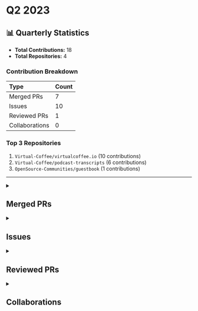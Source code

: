 # Q2 2023

## 📊 Quarterly Statistics

* **Total Contributions:** 18
* **Total Repositories:** 4

### Contribution Breakdown

| Type | Count |
| :--- | :--- |
| Merged PRs | 7 |
| Issues | 10 |
| Reviewed PRs | 1 |
| Collaborations | 0 |

### Top 3 Repositories

1. `Virtual-Coffee/virtualcoffee.io` (10 contributions)
2. `Virtual-Coffee/podcast-transcripts` (6 contributions)
3. `OpenSource-Communities/guestbook` (1 contributions)

---

<details>
  <summary><h2>Merged PRs</h2></summary>
<table style='width:100%; table-layout:fixed;'>
  <thead>
    <tr>
      <th style='width:5%;'>No.</th>
      <th style='width:20%;'>Project Name</th>
      <th style='width:20%;'>Title</th>
      <th style='width:35%;'>Description</th>
      <th style='width:20%;'>Date</th>
    </tr>
  </thead>
  <tbody>
    <tr>
      <td>1.</td>
      <td>Virtual-Coffee/podcast-transcripts</td>
      <td><a href='https://github.com/Virtual-Coffee/podcast-transcripts/pull/102'>Update Transciptions Guidelines</a></td>
      <td>## Link Issue<br><br>Closes #101 <br><br>## Descriptions<br><br>In the `transcriptions-guidelines.md`:<br><br>- Added a Table of Content to help with navigation inside the docs.<br>- Grouping the important things of transcribing.<br>- Updated double dash and em dash rules to follow common rules.<br>- Updated examples.<br>- Updated wordings.<br>- Fixed formats. </td>
      <td>2023-06-27</td>
    </tr>
    <tr>
      <td>2.</td>
      <td>Virtual-Coffee/podcast-transcripts</td>
      <td><a href='https://github.com/Virtual-Coffee/podcast-transcripts/pull/99'>Add CONTRIBUTING.md</a></td>
      <td>## Link Issue<br><br>Closes #96 </td>
      <td>2023-06-26</td>
    </tr>
    <tr>
      <td>3.</td>
      <td>Virtual-Coffee/virtualcoffee.io</td>
      <td><a href='https://github.com/Virtual-Coffee/virtualcoffee.io/pull/915'>Add June 2023 newsletter</a></td>
      <td>## Linked Issue<br><br>Closes #914 <br><br>&lt;!--<br><br>If you have a pull request related to a current issue please link to that issue number.<br><br>That issue can be linked to the pull request by using the side panel in the Github UI or using the `#` symbol followed by the number of the associated issue.<br><br>To link a pull request to an issue to show that a fix is in progress and to automatically close the issue when someone merges the pull request, type the keyword &quot;Closes&quot; followed by a reference to the issue. For example, Closes #404 or Closes Virtual-Coffee/virtualcoffee.io/issues/404.<br><br>--&gt;<br><br>## Description<br><br>- Add June 2023 newsletter<br>- Update `newsletters.ts`<br>- Minor fix in May 2023 newsletter<br><br>&lt;!--<br><br>A pull request description describes what constitutes the Pull Request and what changes you have made to the code.<br><br>It explains what you&#39;ve done, including any code changes, configuration changes, migrations included, new APIs introduced, changes made to old APIs, any new workers/crons introduced in the system, copy changes, and so on. You get the gist.<br><br>A good description informs everyone that is reaading it of the purpose of the pull request. This helps not just the current maintainers but anyone reading it now or in the future to understand your intent.<br><br>If the request is not complete but you want feedback use  Draft Pull Request option of the Pull request dropdown menu.<br><br>@mention individuals that you want to review the PR, and mention why. (“ @username I want to know what you think of this code.”)<br><br>--&gt;<br><br>## Methodology<br><br>&lt;!--<br><br>This section explains why the above changes explained were done.<br><br>Sometimes a developer feels that it&#39;s okay to write &quot;Business/Product requirement&quot; in the description. That&#39;s fine, but doing so defeats the purpose of this section.<br><br>If there is a better explanation as to why the changes were suggested, it&#39;s always good to attach a document reference link for that information.<br><br>A good &quot;Why&quot; section should explain the reasoning behind any changes.<br><br>--&gt;<br><br>## Code of Conduct<br><br>&gt; By submitting this pull request, you agree to follow our [Code of Conduct](https://virtualcoffee.io/code-of-conduct/)<br></td>
      <td>2023-06-07</td>
    </tr>
    <tr>
      <td>4.</td>
      <td>OpenSource-Communities/guestbook</td>
      <td><a href='https://github.com/OpenSource-Communities/guestbook/pull/13'>docs: add @adiati98 as a contributor</a></td>
      <td>&lt;!--<br>  For Work In Progress Pull Requests, please use the Draft PR feature,<br>  see https://github.blog/2019-02-14-introducing-draft-pull-requests/ for further details.<br>  <br>  For a timely review/response, please avoid force-pushing additional<br>  commits if your PR already received reviews or comments.<br>  <br>  Before submitting a Pull Request, please ensure you&#39;ve done the following:<br>  - 📖 Read the Open Sauced Contributing Guide: https://github.com/open-sauced/open-sauced/blob/HEAD/CONTRIBUTING.md#create-a-pull-request.<br>  - 📖 Read the Open Sauced Code of Conduct: https://github.com/open-sauced/open-sauced/blob/HEAD/CODE_OF_CONDUCT.md.<br>  - 👷‍♀️ Create small PRs. In most cases, this will be possible.<br>  - ✅ Provide tests for your changes.<br>  - 📝 Use descriptive commit messages.<br>  - 📗 Update any related documentation and include any relevant screenshots.<br>--&gt;<br><br>## What type of PR is this? (check all applicable)<br><br>- [ ] 🍕 Feature<br>- [ ] 🐛 Bug Fix<br>- [ x ] 📝 Documentation Update<br>- [ ] 🎨 Style<br>- [ ] 🧑‍💻 Code Refactor<br>- [ ] 🔥 Performance Improvements<br>- [ ] ✅ Test<br>- [ ] 🤖 Build<br>- [ ] 🔁 CI<br>- [ ] 📦 Chore (Release)<br>- [ ] ⏩ Revert<br><br>## Description<br><br>Add adiati98 as a contributor<br><br>&lt;!-- <br>Please do not leave this blank <br>This PR [adds/removes/fixes/replaces] the [feature/bug/etc]. <br>--&gt;<br><br>## Related Tickets & Documents<br>&lt;!-- <br>Please use this format link issue numbers: Fixes #123<br>https://docs.github.com/en/free-pro-team@latest/github/managing-your-work-on-github/linking-a-pull-request-to-an-issue#linking-a-pull-request-to-an-issue-using-a-keyword <br>--&gt;<br><br>## Mobile & Desktop Screenshots/Recordings<br><br>&lt;!-- Visual changes require screenshots --&gt;<br><br><br>## Added tests?<br><br>- [ ] 👍 yes<br>- [ ] 🙅 no, because they aren&#39;t needed<br>- [ ] 🙋 no, because I need help<br><br>## Added to documentation?<br><br>- [ ] 📜 README.md<br>- [ ] 📓 docs.opensauced.pizza<br>- [ ] 🍕 dev.to/opensauced<br>- [ ] 📕 storybook<br>- [ ] 🙅 no documentation needed<br><br>## [optional] Are there any post-deployment tasks we need to perform?<br><br><br><br>## [optional] What gif best describes this PR or how it makes you feel?<br><br><br><br>&lt;!-- note: PRs with deleted sections will be marked invalid --&gt;<br><br></td>
      <td>2023-05-26</td>
    </tr>
    <tr>
      <td>5.</td>
      <td>Virtual-Coffee/virtualcoffee.io</td>
      <td><a href='https://github.com/Virtual-Coffee/virtualcoffee.io/pull/895'>Reorganize Virtual Coffee Resources</a></td>
      <td>## Linked Issue<br><br>- Closes #880 <br>- Closes #881  <br><br>&lt;!--<br><br>If you have a pull request related to a current issue please link to that issue number.<br><br>That issue can be linked to the pull request by using the side panel in the Github UI or using the `#` symbol followed by the number of the associated issue.<br><br>To link a pull request to an issue to show that a fix is in progress and to automatically close the issue when someone merges the pull request, type the keyword &quot;Closes&quot; followed by a reference to the issue. For example, Closes #404 or Closes Virtual-Coffee/virtualcoffee.io/issues/404.<br><br>--&gt;<br><br>## Deploy Preview:<br><br>https://deploy-preview-895--virtual-coffee-io.netlify.app/resources<br><br>## Description<br><br>The purpose of reorganizing is so our members can easily read and find things on our resources.<br>Things that are done here:<br><br>- Pulled out sections in &quot;Guide To VC&quot; and put them on their pages.<br>- Moved &quot;Slack Channels Guide&quot; to &quot;Guides To Virtual Coffee&quot;.<br>- Moved &quot;Lunch & Learns&quot; from &quot;Get involved&quot; to &quot;Guides To Virtual Coffee&quot;.<br>- Created a file called &quot;neurodiverse.mdx&quot; under &quot;Developer Health&quot;.<br><br>- Created a folder called &quot;Developer Resources&quot; under &quot;Resources&quot;. Live in this folder:<br>  - Developer Tips<br>    - Asking coding questions<br>  - Open Source<br>    - About open source<br>    - Git 101<br>    - Contributor guide<br>    - Maintainer guide<br>  - Developer Health<br>    - Burnout<br>    - Neurodiverse<br>- Renamed &quot;Virtual Coffee&quot; folder to &quot;Virtual Coffee Handbook&quot;. Live in this folder: <br>  - Join Virtual Coffee<br>    - Faq<br>  - Guides To Virtual Coffee<br>    - Code of Conduct<br>    - What to expect in Virtual Coffee<br>    - Slack channels guide<br>    - Coffee Table groups<br>    - Monthly challenges<br>    - Lunch & Learns<br>    - Lightning Talk<br>    - Hacktoberfest Initiative<br>    - Giving back to the community<br>    - Keeping up with Virtual Coffee<br>    - Glossary<br>  - Get Involved<br>    - Paths to leadership<br>    - Leading Coffee Table groups<br>- Updated the content accross pages.<br>- Fixed format accross pages for consistency.<br>- Fixed and added links in forms.<br><br>&lt;!--<br><br>A pull request description describes what constitutes the Pull Request and what changes you have made to the code.<br><br>It explains what you&#39;ve done, including any code changes, configuration changes, migrations included, new APIs introduced, changes made to old APIs, any new workers/crons introduced in the system, copy changes, and so on. You get the gist.<br><br>A good description informs everyone that is reaading it of the purpose of the pull request. This helps not just the current maintainers but anyone reading it now or in the future to understand your intent.<br><br>If the request is not complete but you want feedback use  Draft Pull Request option of the Pull request dropdown menu.<br><br>@mention individuals that you want to review the PR, and mention why. (“ @username I want to know what you think of this code.”)<br><br>--&gt;<br><br>## Methodology<br><br>&lt;!--<br><br>This section explains why the above changes explained were done.<br><br>Sometimes a developer feels that it&#39;s okay to write &quot;Business/Product requirement&quot; in the description. That&#39;s fine, but doing so defeats the purpose of this section.<br><br>If there is a better explanation as to why the changes were suggested, it&#39;s always good to attach a document reference link for that information.<br><br>A good &quot;Why&quot; section should explain the reasoning behind any changes.<br><br>--&gt;<br><br>## Code of Conduct<br><br>&gt; By submitting this pull request, you agree to follow our [Code of Conduct](https://virtualcoffee.io/code-of-conduct/)<br></td>
      <td>2023-05-25</td>
    </tr>
    <tr>
      <td>6.</td>
      <td>Virtual-Coffee/virtualcoffee.io</td>
      <td><a href='https://github.com/Virtual-Coffee/virtualcoffee.io/pull/875'>Add May 2023 newsletter</a></td>
      <td>## Linked Issue<br><br>Closes #874 <br><br>&lt;!--<br><br>If you have a pull request related to a current issue please link to that issue number.<br><br>That issue can be linked to the pull request by using the side panel in the Github UI or using the `#` symbol followed by the number of the associated issue.<br><br>To link a pull request to an issue to show that a fix is in progress and to automatically close the issue when someone merges the pull request, type the keyword &quot;Closes&quot; followed by a reference to the issue. For example, Closes #404 or Closes Virtual-Coffee/virtualcoffee.io/issues/404.<br><br>--&gt;<br><br>## Description<br><br>- Add May 2023 newsletter<br>- Update `newsletters.ts`<br><br>&lt;!--<br><br>A pull request description describes what constitutes the Pull Request and what changes you have made to the code.<br><br>It explains what you&#39;ve done, including any code changes, configuration changes, migrations included, new APIs introduced, changes made to old APIs, any new workers/crons introduced in the system, copy changes, and so on. You get the gist.<br><br>A good description informs everyone that is reaading it of the purpose of the pull request. This helps not just the current maintainers but anyone reading it now or in the future to understand your intent.<br><br>If the request is not complete but you want feedback use  Draft Pull Request option of the Pull request dropdown menu.<br><br>@mention individuals that you want to review the PR, and mention why. (“ @username I want to know what you think of this code.”)<br><br>--&gt;<br><br>## Methodology<br><br>&lt;!--<br><br>This section explains why the above changes explained were done.<br><br>Sometimes a developer feels that it&#39;s okay to write &quot;Business/Product requirement&quot; in the description. That&#39;s fine, but doing so defeats the purpose of this section.<br><br>If there is a better explanation as to why the changes were suggested, it&#39;s always good to attach a document reference link for that information.<br><br>A good &quot;Why&quot; section should explain the reasoning behind any changes.<br><br>--&gt;<br><br>## Code of Conduct<br><br>&gt; By submitting this pull request, you agree to follow our [Code of Conduct](https://virtualcoffee.io/code-of-conduct/)<br></td>
      <td>2023-05-03</td>
    </tr>
    <tr>
      <td>7.</td>
      <td>Virtual-Coffee/virtualcoffee.io</td>
      <td><a href='https://github.com/Virtual-Coffee/virtualcoffee.io/pull/845'>Add April 2023 newsletter</a></td>
      <td>## Linked Issue<br><br>Closes #843  <br><br>&lt;!--<br><br>If you have a pull request related to a current issue please link to that issue number.<br><br>That issue can be linked to the pull request by using the side panel in the Github UI or using the `#` symbol followed by the number of the associated issue.<br><br>To link a pull request to an issue to show that a fix is in progress and to automatically close the issue when someone merges the pull request, type the keyword &quot;Closes&quot; followed by a reference to the issue. For example, Closes #404 or Closes Virtual-Coffee/virtualcoffee.io/issues/404.<br><br>--&gt;<br><br>## Description<br><br>- Add April 2023 newsletter<br>- Update `newsletters.ts`<br><br>&lt;!--<br><br>A pull request description describes what constitutes the Pull Request and what changes you have made to the code.<br><br>It explains what you&#39;ve done, including any code changes, configuration changes, migrations included, new APIs introduced, changes made to old APIs, any new workers/crons introduced in the system, copy changes, and so on. You get the gist.<br><br>A good description informs everyone that is reaading it of the purpose of the pull request. This helps not just the current maintainers but anyone reading it now or in the future to understand your intent.<br><br>If the request is not complete but you want feedback use  Draft Pull Request option of the Pull request dropdown menu.<br><br>@mention individuals that you want to review the PR, and mention why. (“ @username I want to know what you think of this code.”)<br><br>--&gt;<br><br>## Methodology<br><br>&lt;!--<br><br>This section explains why the above changes explained were done.<br><br>Sometimes a developer feels that it&#39;s okay to write &quot;Business/Product requirement&quot; in the description. That&#39;s fine, but doing so defeats the purpose of this section.<br><br>If there is a better explanation as to why the changes were suggested, it&#39;s always good to attach a document reference link for that information.<br><br>A good &quot;Why&quot; section should explain the reasoning behind any changes.<br><br>--&gt;<br><br>## Code of Conduct<br><br>&gt; By submitting this pull request, you agree to follow our [Code of Conduct](https://virtualcoffee.io/code-of-conduct/)<br></td>
      <td>2023-04-04</td>
    </tr>
  </tbody>
</table>
</details>

<details>
  <summary><h2>Issues</h2></summary>
<table style='width:100%; table-layout:fixed;'>
  <thead>
    <tr>
      <th style='width:5%;'>No.</th>
      <th style='width:20%;'>Project Name</th>
      <th style='width:20%;'>Title</th>
      <th style='width:35%;'>Description</th>
      <th style='width:20%;'>Date</th>
    </tr>
  </thead>
  <tbody>
    <tr>
      <td>1.</td>
      <td>Virtual-Coffee/virtualcoffee.io</td>
      <td><a href='https://github.com/Virtual-Coffee/virtualcoffee.io/issues/924'>Font Responsiveness in Smaller Screen</a></td>
      <td>### Is there an existing issue for this?<br><br>- [X] I have searched the existing issues<br><br>### What happened?<br><br>## Description<br><br>- Some pages have horizontal scroll in mobile phone (smaller screen). It happens because of the `&lt;h2&gt;` font size. Please screen record attached.<br><br>https://github.com/Virtual-Coffee/virtualcoffee.io/assets/45172775/eb3589b4-bdb0-4754-b8e1-8f187f2421f2<br><br>- The font size of `&lt;h1&gt;` looks much smaller than `&lt;h2&gt;`.<br>- **This one is a friendly suggestion**: It would be nice to have top margin/padding for `&lt;h1&gt;`  to seperate it from the hero image.<br><br>  Please see screenshots attached for two points above:<br><br>`&lt;h1&gt;` <br><br>  ![h1](https://github.com/Virtual-Coffee/virtualcoffee.io/assets/45172775/95af43b1-6a56-4002-99ff-868fdb0248c1)<br><br> `&lt;h2&gt;`<br><br>  ![h2](https://github.com/Virtual-Coffee/virtualcoffee.io/assets/45172775/6f7bd891-bdba-4674-9889-589420f40380)<br><br><br><br><br><br><br>### Steps To Reproduce<br><br>1. Open [Burnout page on VC website](https://virtualcoffee.io/resources/developer-health/burnout) on mobile phone.<br>2. Now you can see that there&#39;s a horizontal scroll on the page, and the `&lt;h2&gt;` font looks bigger than the `&lt;h1&gt;`.<br><br>### What browsers are you seeing the problem on?<br><br>Chrome<br><br>### Environment<br><br>```markdown<br>- OS: Android 13<br>```<br><br><br>### Anything else?<br><br>_No response_<br><br>### Code of Conduct<br><br>- [X] I&#39;ve read the Code of Conduct and understand my responsibilities as a member of the Virtual Coffee community</td>
      <td>2023-06-29</td>
    </tr>
    <tr>
      <td>2.</td>
      <td>Virtual-Coffee/podcast-transcripts</td>
      <td><a href='https://github.com/Virtual-Coffee/podcast-transcripts/issues/101'>Update Transcriptions Guidelines</a></td>
      <td>After reviewing the Transcriptions Guidelines, I propose to:<br><br>- Add a `Table of Contents` to navigate the docs easier.<br>- Update some rules, particularly double dash and em dash, to follow common rules.<br>- Fix some typos.</td>
      <td>2023-06-26</td>
    </tr>
    <tr>
      <td>3.</td>
      <td>Virtual-Coffee/podcast-transcripts</td>
      <td><a href='https://github.com/Virtual-Coffee/podcast-transcripts/issues/98'>Add License</a></td>
      <td>As this repo is an open source, we need a license for this repo.<br><br>I have been looking around for transcriptions-related linceses, and found that [se-unlocked podcast](https://github.com/mgreiler/se-unlocked) is using [Creative Commons Attribution Share Alike 4.0 International](https://choosealicense.com/licenses/cc-by-sa-4.0/) as their license for their transcripts repo.<br><br>So, we might as well using this license for our podcast-transcripts repo.</td>
      <td>2023-06-26</td>
    </tr>
    <tr>
      <td>4.</td>
      <td>Virtual-Coffee/podcast-transcripts</td>
      <td><a href='https://github.com/Virtual-Coffee/podcast-transcripts/issues/97'>Add CODE_OF_CONDUCT.md</a></td>
      <td>This repo doesn&#39;t have `CODE_OF_CONDUCT.md` file and we might want to create one.<br>We can use the same content as in [virtualcoffee.io repo](https://github.com/Virtual-Coffee/virtualcoffee.io/blob/main/CODE_OF_CONDUCT.md). </td>
      <td>2023-06-26</td>
    </tr>
    <tr>
      <td>5.</td>
      <td>Virtual-Coffee/podcast-transcripts</td>
      <td><a href='https://github.com/Virtual-Coffee/podcast-transcripts/issues/96'>Add CONTRIBUTING.md</a></td>
      <td>This repo doesn&#39;t have `CONTRIBUTING.md` file.<br>We might need  to create the file as the guide for people to contribute to our repo.<br>We can adapt the [CONTRIBUTING.md from virtualcoffee.io repo](https://github.com/Virtual-Coffee/virtualcoffee.io/blob/main/CONTRIBUTING.md) to create one. </td>
      <td>2023-06-26</td>
    </tr>
    <tr>
      <td>6.</td>
      <td>Virtual-Coffee/virtualcoffee.io</td>
      <td><a href='https://github.com/Virtual-Coffee/virtualcoffee.io/issues/914'>Add June 2023 newsletter to the website</a></td>
      <td>## Issue Context<br><br>Every month, we try to get the newsletter up on the site within a week of emailing it. Currently, we&#39;re moving them over &quot;by hand.&quot;<br><br>## Steps to update<br><br>In the code base, navigate to `app &gt; routes &gt; newsletter &gt; issues` and create a new file `2023-06.jsx`.<br>You can look at the existing newsletters ( `app &gt; routes &gt; newsletter &gt; issues`) as a template.<br><br>Make sure to add it to the index by following the steps in [Newsletters section in our README](https://github.com/Virtual-Coffee/virtualcoffee.io#newsletters) and update the content accordingly based on our email newsletter.<br><br>If you have questions, please let us know. We&#39;re up for pairing if anyone wants to walk through this!</td>
      <td>2023-06-07</td>
    </tr>
    <tr>
      <td>7.</td>
      <td>Virtual-Coffee/virtualcoffee.io</td>
      <td><a href='https://github.com/Virtual-Coffee/virtualcoffee.io/issues/904'>Our Members page on the website breakdown</a></td>
      <td>### Is there an existing issue for this?<br><br>- [X] I have searched the existing issues<br><br>### What happened?<br><br>When we go to &quot;Our Members&quot; page on the website, it gives application error warning as picture attached.<br><br>![app-error](https://github.com/Virtual-Coffee/virtualcoffee.io/assets/45172775/1ae1c993-24e8-4b95-9d1b-8b44cbdc396d)<br><br><br>### Steps To Reproduce<br><br>1. Go to our website<br>2. Open the [Our Members](https://virtualcoffee.io/members) page.<br><br>### What browsers are you seeing the problem on?<br><br>Chrome<br><br>### Environment<br><br>```markdown<br>- OS: Windows 11<br>```<br><br><br>### Anything else?<br><br>_No response_<br><br>### Code of Conduct<br><br>- [X] I&#39;ve read the Code of Conduct and understand my responsibilities as a member of the Virtual Coffee community</td>
      <td>2023-06-02</td>
    </tr>
    <tr>
      <td>8.</td>
      <td>Virtual-Coffee/virtualcoffee.io</td>
      <td><a href='https://github.com/Virtual-Coffee/virtualcoffee.io/issues/881'>Update VC Slack Channel Guide on website</a></td>
      <td>### Is there an existing issue for this?<br><br>- [X] I have searched the existing issues<br><br>### Type of Change<br><br>Edit/Clarification on existing content<br><br>### URL of existing page<br><br>https://virtualcoffee.io/resources/virtual-coffee/slack-channel-guide<br><br>### Context for content change<br><br>We need to update this page because we have some renamed and new channels on Slack. <br><br>### Proposed solution<br><br>_No response_<br><br>### Resources that can help<br><br>_No response_<br><br>### Collaborators<br><br>_No response_<br><br>### Code of Conduct<br><br>- [X] I&#39;ve read the Code of Conduct and understand my responsibilities as a member of the Virtual Coffee community</td>
      <td>2023-05-11</td>
    </tr>
    <tr>
      <td>9.</td>
      <td>Virtual-Coffee/virtualcoffee.io</td>
      <td><a href='https://github.com/Virtual-Coffee/virtualcoffee.io/issues/874'>Add May 2023 newsletter to the website</a></td>
      <td>## Issue Context<br><br>Every month, we try to get the newsletter up on the site within a week of emailing it. Currently, we&#39;re moving them over &quot;by hand.&quot;<br><br>## Steps to update<br><br>In the code base, navigate to `app &gt; routes &gt; newsletter &gt; issues` and create a new file `2023-05.jsx`.<br>You can look at the existing newsletters ( `app &gt; routes &gt; newsletter &gt; issues`) as a template.<br><br>Make sure to add it to the index by following the steps in [Newsletters section in our README](https://github.com/Virtual-Coffee/virtualcoffee.io#newsletters) and update the content accordingly based on our email newsletter.<br><br>If you have questions, please let us know. We&#39;re up for pairing if anyone wants to walk through this!</td>
      <td>2023-05-03</td>
    </tr>
    <tr>
      <td>10.</td>
      <td>Virtual-Coffee/virtualcoffee.io</td>
      <td><a href='https://github.com/Virtual-Coffee/virtualcoffee.io/issues/843'>Add April 2023 newsletter to the website</a></td>
      <td>## Issue Context<br><br>Every month, we try to get the newsletter up on the site within a week of emailing it. Currently, we&#39;re moving them over &quot;by hand.&quot;<br><br>## Steps to update<br><br>In the code base, navigate to `app &gt; routes &gt; newsletter &gt; issues` and create a new file `2023-04.jsx`.<br>You can look at the existing newsletters ( `app &gt; routes &gt; newsletter &gt; issues`) as a template.<br><br>Make sure to add it to the index by following the steps in [Newsletters section in our README](https://github.com/Virtual-Coffee/virtualcoffee.io#newsletters) and update the content accordingly based on our email newsletter.<br><br>If you have questions, please let us know. We&#39;re up for pairing if anyone wants to walk through this!</td>
      <td>2023-04-04</td>
    </tr>
  </tbody>
</table>
</details>

<details>
  <summary><h2>Reviewed PRs</h2></summary>
<table style='width:100%; table-layout:fixed;'>
  <thead>
    <tr>
      <th style='width:5%;'>No.</th>
      <th style='width:20%;'>Project Name</th>
      <th style='width:20%;'>Title</th>
      <th style='width:35%;'>Description</th>
      <th style='width:20%;'>Date</th>
    </tr>
  </thead>
  <tbody>
    <tr>
      <td>1.</td>
      <td>the-collab-lab/tcl-58-smart-shopping-list</td>
      <td><a href='https://github.com/the-collab-lab/tcl-58-smart-shopping-list/pull/31'>Make website look professional</a></td>
      <td>## Description<br><br>This code changes the look and feel of the website using colors to make it vibrant while keeping accessibility in mind. The `addItem` page and `list` page design were both updated to match the [design](https://www.figma.com/file/yzPW0isuZPX0uwuv9nZu1r/TCL-58%3A-Smart-Shopping-List?type=design&node-id=0-1&t=cVgPFV83woLoomvI-0)<br><br>## Related Issue<br><br>closes #13<br><br>## Acceptance Criteria<br><br>- [x] The `addItem` page renders the apporpriate styles<br>   - [ ] The radio buttons should have an active state to indicate selected option<br>- [x] The `list` page shows the appropriate styling if list is empty <br><br>## Type of Changes<br><br>|     | Type                       |<br>| --- | -------------------------- |<br>|     | :bug: Bug fix              |<br>| ✓   | :sparkles: New feature     |<br>|     | :hammer: Refactoring       |<br>|     | :100: Add tests            |<br>|     | :link: Update dependencies |<br>|     | :scroll: Docs              |<br><br>## Updates<br><br>### Before<br>![Old Add Item](https://github.com/the-collab-lab/tcl-58-smart-shopping-list/assets/54668802/e2eb466a-f793-4faf-9cfb-aafdfcccad08)<br><br>![No Item in List](https://github.com/the-collab-lab/tcl-58-smart-shopping-list/assets/54668802/ad5bf8f9-6ad4-474d-9e8c-ef49fa4f3bf9)<br><br>### After<br>![Add Item](https://github.com/the-collab-lab/tcl-58-smart-shopping-list/assets/54668802/f9f0ef2f-786e-4166-b74e-efb9a18c41f7)<br><br>![No items in list](https://github.com/the-collab-lab/tcl-58-smart-shopping-list/assets/54668802/2a3c4e44-7022-4c2f-8386-e2e2e8b59cd2)<br><br></td>
      <td>2023-05-27</td>
    </tr>
  </tbody>
</table>
</details>

<details>
  <summary><h2>Collaborations</h2></summary>
No contribution in this quarter.
</details>

